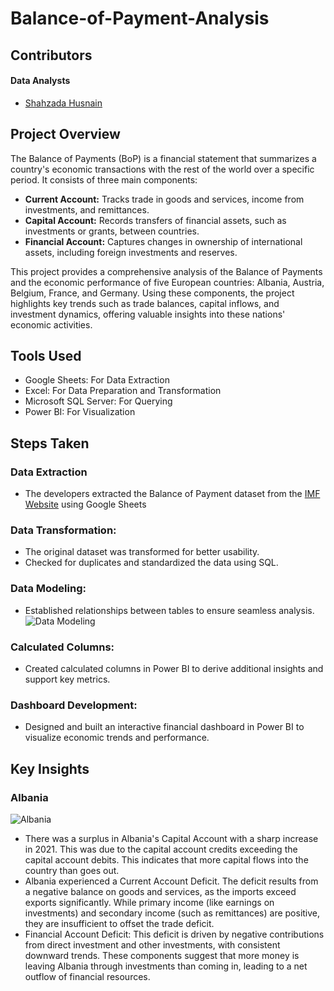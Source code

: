 # Balance-of-Payment-Analysis
## Contributors
#### Data Analysts
- [Shahzada Husnain](https://github.com/ihusnainmehar)

## Project Overview
The Balance of Payments (BoP) is a financial statement that summarizes a country's economic transactions with the rest of the world over a specific period. It consists of three main components:
- **Current Account:** Tracks trade in goods and services, income from investments, and remittances.
- **Capital Account:** Records transfers of financial assets, such as investments or grants, between countries.
- **Financial Account:** Captures changes in ownership of international assets, including foreign investments and reserves.

This project provides a comprehensive analysis of the Balance of Payments and the economic performance of five European countries: Albania, Austria, Belgium, France, and Germany. Using these components, the project highlights key trends such as trade balances, capital inflows, and investment dynamics, offering valuable insights into these nations' economic activities.
## Tools Used
- Google Sheets: For Data Extraction
- Excel: For Data Preparation and Transformation
- Microsoft SQL Server: For Querying
- Power BI: For Visualization
## Steps Taken
### Data Extraction
- The developers extracted the Balance of Payment dataset from the [IMF Website](https://data.imf.org/regular.aspx?key=62805740) using Google Sheets 
### Data Transformation:
- The original dataset was transformed for better usability.
- Checked for duplicates and standardized the data using SQL.
### Data Modeling:
- Established relationships between tables to ensure seamless analysis.
![Data Modeling](https://github.com/user-attachments/assets/3886eb5c-24cf-48be-ae7d-d1908b520de3)
### Calculated Columns:
- Created calculated columns in Power BI to derive additional insights and support key metrics.
### Dashboard Development:
- Designed and built an interactive financial dashboard in Power BI to visualize economic trends and performance.
## Key Insights
### Albania
![Albania](https://github.com/user-attachments/assets/bbdd390c-5f28-4906-956e-fa16b9ca5402)
- There was a surplus in Albania's Capital Account with a sharp increase in 2021. This was due to the capital account credits exceeding the capital account debits. This indicates that more capital flows into the country than goes out. 
- Albania experienced a Current Account Deficit. The deficit results from a negative balance on goods and services, as the imports exceed exports significantly. While primary income (like earnings on investments) and secondary income (such as remittances) are positive, they are insufficient to offset the trade deficit.
- Financial Account Deficit: This deficit is driven by negative contributions from direct investment and other investments, with consistent downward trends. These components suggest that more money is leaving Albania through investments than coming in, leading to a net outflow of financial resources.
